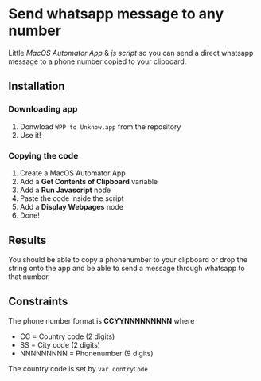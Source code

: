 # Send whatsapp message to any number
Little *MacOS Automator App* & *js script* so you can send a direct whatsapp message to a phone number copied to your clipboard.

## Installation

### Downloading app
1. Donwload `WPP to Unknow.app` from the repository
2. Use it!

### Copying the code
1. Create a MacOS Automator App
2. Add a **Get Contents of Clipboard** variable
3. Add a **Run Javascript** node
4. Paste the code inside the script
5. Add a **Display Webpages** node
6. Done!

## Results
You should be able to copy a phonenumber to your clipboard or drop the string onto the app and be able to send a message through whatsapp to that number.

## Constraints
The phone number format is **CCYYNNNNNNNNN** where
- CC = Country code (2 digits)
- SS = City code (2 digits)
- NNNNNNNNN = Phonenumber (9 digits)

The country code is set by `var contryCode`
